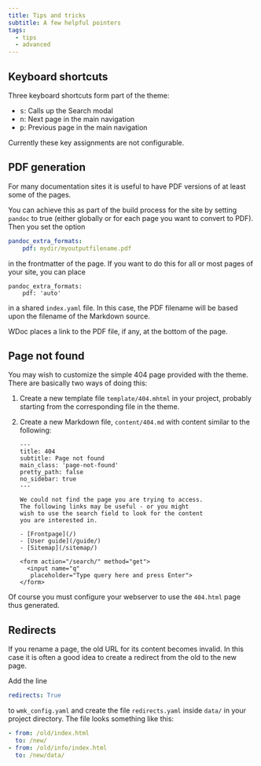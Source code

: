```yaml
---
title: Tips and tricks
subtitle: A few helpful pointers
tags:
  - tips
  - advanced
---
```


## Keyboard shortcuts

Three keyboard shortcuts form part of the theme:

- <kbd>s</kbd>: Calls up the Search modal
- <kbd>n</kbd>: Next page in the main navigation
- <kbd>p</kbd>: Previous page in the main navigation

Currently these key assignments are not configurable.

## PDF generation

For many documentation sites it is useful to have PDF versions of at least some of the pages.

You can achieve this as part of the build process for the site by setting `pandoc` to true (either globally or for each page you want to convert to PDF). Then you set the option

```yaml
pandoc_extra_formats:
    pdf: mydir/myoutputfilename.pdf
```

in the frontmatter of the page. If you want to do this for all or most pages of your site, you can place

```
pandoc_extra_formats:
    pdf: 'auto'
```

in a shared `index.yaml` file. In this case, the PDF filename will be based upon the filename of the Markdown source.

WDoc places a link to the PDF file, if any, at the bottom of the page.

## Page not found

You may wish to customize the simple 404 page provided with the theme. There are basically two ways of doing this:

1. Create a new template file `template/404.mhtml` in your project, probably starting from the corresponding file in the theme.

2. Create a new Markdown file, `content/404.md` with content similar to the following:

   ```
   ---
   title: 404
   subtitle: Page not found
   main_class: 'page-not-found'
   pretty_path: false
   no_sidebar: true
   ---

   We could not find the page you are trying to access.
   The following links may be useful - or you might
   wish to use the search field to look for the content
   you are interested in.

   - [Frontpage](/)
   - [User guide](/guide/)
   - [Sitemap](/sitemap/)

   <form action="/search/" method="get">
     <input name="q"
      placeholder="Type query here and press Enter">
   </form>
   ```

Of course you must configure your webserver to use the `404.html` page thus generated.

## Redirects

If you rename a page, the old URL for its content becomes invalid. In this case it is often a good idea to create a redirect from the old to the new page.

Add the line

```yaml
redirects: True
```

to `wmk_config.yaml` and create the file `redirects.yaml` inside `data/` in your project directory. The file looks something like this:

```yaml
- from: /old/index.html
  to: /new/
- from: /old/info/index.html
  to: /new/data/
```

